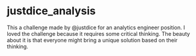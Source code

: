 # justdice_analysis


This a challenge made by @justdice for an analytics engineer position.
I loved the challenge because it requires some critical thinking. 
The beauty about it is that everyone might bring a unique solution based on their thinking.

